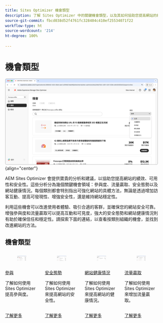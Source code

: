 ```yaml
---
title: Sites Optimizer 機會類型
description: 了解 Sites Optimizer 中的關鍵機會類型，以及其如何協助您提高網站的績效。
source-git-commit: fbcd038d52f4761fc328404c410ef25534071f22
workflow-type: ht
source-wordcount: '214'
ht-degree: 100%

---
```



# 機會類型

![機會類型](./assets/overview/hero.png){align="center"}

AEM Sites Optimizer 會提供寶貴的分析和建議，以協助您提高網站的績效、可用性和安全性。這些分析分為幾個關鍵機會領域：參與度、流量贏取、安全態勢以及網站健康情況。每個類別都會特別指出可強化網站的具體方法，無論是透過增加訪客互動、提高可發現性、增強安全性，還是維持網站穩定性。

利用這些機會可以改進使用者體驗、吸引合適的客群，並確保您的網站安全可靠。增強參與度和流量贏取可以提高互動和可見度，強大的安全態勢和網站健康情況則有助於確保信任和穩定性。請探索下面的連結，以查看按類別組織的機會，並找到改進網站的方法。

## 機會類型

<!-- CARDS 

* ./engagement.md
   { title = Engagement }
* ./security-posture.md
   { title = Security posture }
* ./site-health.md
   { title = Site health }
* ./traffic-acquisition.md
   { title = Traffic acquisition }

-->
<!-- START CARDS HTML - DO NOT MODIFY BY HAND -->
<div class="columns">
    <div class="column is-half-tablet is-half-desktop is-one-third-widescreen" aria-label="Engagement">
        <div class="card" style="height: 100%; display: flex; flex-direction: column; height: 100%;">
            <div class="card-image">
                <figure class="image x-is-16by9">
                    <a href="./engagement.md" title="參與度" target="_blank" rel="referrer">
                        <img class="is-bordered-r-small" src="assets/engagement/hero.png" alt="參與度"
                             style="width: 100%; aspect-ratio: 16 / 9; object-fit: cover; overflow: hidden; display: block; margin: auto;">
                    </a>
                </figure>
            </div>
            <div class="card-content is-padded-small" style="display: flex; flex-direction: column; flex-grow: 1; justify-content: space-between;">
                <div class="top-card-content">
                    <p class="headline is-size-6 has-text-weight-bold">
                        <a href="./engagement.md" target="_blank" rel="referrer" title="參與度">參與</a>
                    </p>
                    <p class="is-size-6">了解如何使用 Sites Optimizer 提高參與度。</p>
                </div>
                <a href="./engagement.md" target="_blank" rel="referrer" class="spectrum-Button spectrum-Button--outline spectrum-Button--primary spectrum-Button--sizeM" style="align-self: flex-start; margin-top: 1rem;">
                    <span class="spectrum-Button-label has-no-wrap has-text-weight-bold">了解更多</span>
                </a>
            </div>
        </div>
    </div>
    <div class="column is-half-tablet is-half-desktop is-one-third-widescreen" aria-label="Security posture">
        <div class="card" style="height: 100%; display: flex; flex-direction: column; height: 100%;">
            <div class="card-image">
                <figure class="image x-is-16by9">
                    <a href="./security-posture.md" title="安全態勢" target="_blank" rel="referrer">
                        <img class="is-bordered-r-small" src="assets/security-posture/hero.png" alt="安全態勢"
                             style="width: 100%; aspect-ratio: 16 / 9; object-fit: cover; overflow: hidden; display: block; margin: auto;">
                    </a>
                </figure>
            </div>
            <div class="card-content is-padded-small" style="display: flex; flex-direction: column; flex-grow: 1; justify-content: space-between;">
                <div class="top-card-content">
                    <p class="headline is-size-6 has-text-weight-bold">
                        <a href="./security-posture.md" target="_blank" rel="referrer" title="安全態勢">安全態勢</a>
                    </p>
                    <p class="is-size-6">了解如何使用 Sites Optimizer 來提高網站的安全性。</p>
                </div>
                <a href="./security-posture.md" target="_blank" rel="referrer" class="spectrum-Button spectrum-Button--outline spectrum-Button--primary spectrum-Button--sizeM" style="align-self: flex-start; margin-top: 1rem;">
                    <span class="spectrum-Button-label has-no-wrap has-text-weight-bold">了解更多</span>
                </a>
            </div>
        </div>
    </div>
    <div class="column is-half-tablet is-half-desktop is-one-third-widescreen" aria-label="Site health">
        <div class="card" style="height: 100%; display: flex; flex-direction: column; height: 100%;">
            <div class="card-image">
                <figure class="image x-is-16by9">
                    <a href="./site-health.md" title="網站健康情況" target="_blank" rel="referrer">
                        <img class="is-bordered-r-small" src="assets/site-health/hero.png" alt="網站健康情況"
                             style="width: 100%; aspect-ratio: 16 / 9; object-fit: cover; overflow: hidden; display: block; margin: auto;">
                    </a>
                </figure>
            </div>
            <div class="card-content is-padded-small" style="display: flex; flex-direction: column; flex-grow: 1; justify-content: space-between;">
                <div class="top-card-content">
                    <p class="headline is-size-6 has-text-weight-bold">
                        <a href="./site-health.md" target="_blank" rel="referrer" title="網站健康情況">網站健康情況</a>
                    </p>
                    <p class="is-size-6">了解如何使用 Sites Optimizer 來提高網站的健康情況。</p>
                </div>
                <a href="./site-health.md" target="_blank" rel="referrer" class="spectrum-Button spectrum-Button--outline spectrum-Button--primary spectrum-Button--sizeM" style="align-self: flex-start; margin-top: 1rem;">
                    <span class="spectrum-Button-label has-no-wrap has-text-weight-bold">了解更多</span>
                </a>
            </div>
        </div>
    </div>
    <div class="column is-half-tablet is-half-desktop is-one-third-widescreen" aria-label="Traffic acquisition">
        <div class="card" style="height: 100%; display: flex; flex-direction: column; height: 100%;">
            <div class="card-image">
                <figure class="image x-is-16by9">
                    <a href="./traffic-acquisition.md" title="流量贏取" target="_blank" rel="referrer">
                        <img class="is-bordered-r-small" src="assets/traffic-acquisition/hero.png" alt="流量贏取"
                             style="width: 100%; aspect-ratio: 16 / 9; object-fit: cover; overflow: hidden; display: block; margin: auto;">
                    </a>
                </figure>
            </div>
            <div class="card-content is-padded-small" style="display: flex; flex-direction: column; flex-grow: 1; justify-content: space-between;">
                <div class="top-card-content">
                    <p class="headline is-size-6 has-text-weight-bold">
                        <a href="./traffic-acquisition.md" target="_blank" rel="referrer" title="流量贏取">流量贏取</a>
                    </p>
                    <p class="is-size-6">了解如何使用 Sites Optimizer 來增加流量贏取。</p>
                </div>
                <a href="./traffic-acquisition.md" target="_blank" rel="referrer" class="spectrum-Button spectrum-Button--outline spectrum-Button--primary spectrum-Button--sizeM" style="align-self: flex-start; margin-top: 1rem;">
                    <span class="spectrum-Button-label has-no-wrap has-text-weight-bold">了解更多</span>
                </a>
            </div>
        </div>
    </div>
</div>
<!-- END CARDS HTML - DO NOT MODIFY BY HAND -->
